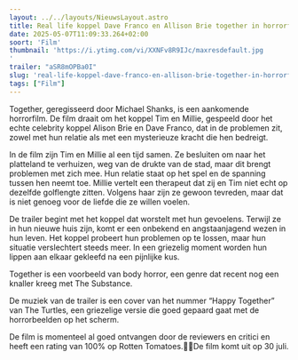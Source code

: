 ```yaml
---
layout: ../../layouts/NieuwsLayout.astro
title: Real life koppel Dave Franco en Allison Brie together in horrorfilm Together
date: 2025-05-07T11:09:33.264+02:00
soort: 'Film'
thumbnail: 'https://i.ytimg.com/vi/XXNFv8R9IJc/maxresdefault.jpg
'
trailer: "aSR8mOPBa0I"
slug: 'real-life-koppel-dave-franco-en-allison-brie-together-in-horrorfilm-together'
tags: ["Film"]
---
```


Together, geregisseerd door Michael Shanks, is een aankomende horrorfilm. De
film draait om het koppel Tim en Millie, gespeeld door het echte celebrity
koppel Alison Brie en Dave Franco, dat in de problemen zit, zowel met hun
relatie als met een mysterieuze kracht die hen bedreigt.

In de film zijn Tim en Millie al een tijd samen. Ze besluiten om naar het
platteland te verhuizen, weg van de drukte van de stad, maar dit brengt
problemen met zich mee. Hun relatie staat op het spel en de spanning tussen hen
neemt toe. Millie vertelt een therapeut dat zij en Tim niet echt op dezelfde
golflengte zitten. Volgens haar zijn ze gewoon tevreden, maar dat is niet genoeg
voor de liefde die ze willen voelen.

De trailer begint met het koppel dat worstelt met hun gevoelens. Terwijl ze in
hun nieuwe huis zijn, komt er een onbekend en angstaanjagend wezen in hun leven.
Het koppel probeert hun problemen op te lossen, maar hun situatie verslechtert
steeds meer. In een griezelig moment worden hun lippen aan elkaar gekleefd na
een pijnlijke kus.

Together is een voorbeeld van body horror, een genre dat recent nog een knaller
kreeg met The Substance.

De muziek van de trailer is een cover van het nummer “Happy Together” van The
Turtles, een griezelige versie die goed gepaard gaat met de horrorbeelden op het
scherm.

De film is momenteel al goed ontvangen door de reviewers en critici en heeft een
rating van 100% op Rotten Tomatoes.De film komt uit op 30 juli.